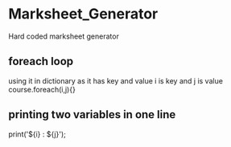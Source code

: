 # Marksheet_Generator
Hard coded marksheet generator
## foreach loop 
using it in dictionary as it has key and value 
i is key and j is value course.foreach(i,j){}

## printing two variables in one line
 print('${i} : ${j}');
 
 
